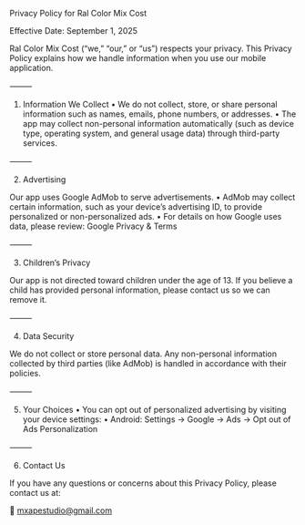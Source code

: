 Privacy Policy for Ral Color Mix Cost

Effective Date: September 1, 2025

Ral Color Mix Cost (“we,” “our,” or “us”) respects your privacy. This Privacy Policy explains how we handle information when you use our mobile application.

⸻

1. Information We Collect
	•	We do not collect, store, or share personal information such as names, emails, phone numbers, or addresses.
	•	The app may collect non-personal information automatically (such as device type, operating system, and general usage data) through third-party services.

⸻

2. Advertising

Our app uses Google AdMob to serve advertisements.
	•	AdMob may collect certain information, such as your device’s advertising ID, to provide personalized or non-personalized ads.
	•	For details on how Google uses data, please review:
Google Privacy & Terms

⸻

3. Children’s Privacy

Our app is not directed toward children under the age of 13. If you believe a child has provided personal information, please contact us so we can remove it.

⸻

4. Data Security

We do not collect or store personal data. Any non-personal information collected by third parties (like AdMob) is handled in accordance with their policies.

⸻

5. Your Choices
	•	You can opt out of personalized advertising by visiting your device settings:
	•	Android: Settings → Google → Ads → Opt out of Ads Personalization

⸻

6. Contact Us

If you have any questions or concerns about this Privacy Policy, please contact us at:

📧 mxapestudio@gmail.com
